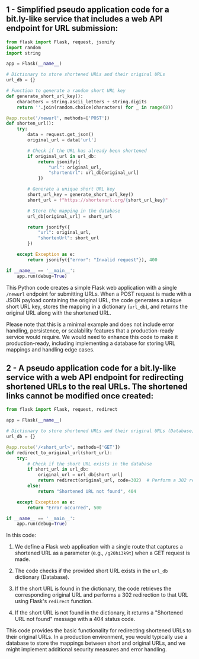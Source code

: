 

## 1 - Simplified pseudo application code for a bit.ly-like service that includes a web API endpoint for URL submission:

```python
from flask import Flask, request, jsonify
import random
import string

app = Flask(__name__)

# Dictionary to store shortened URLs and their original URLs
url_db = {}

# Function to generate a random short URL key
def generate_short_url_key():
    characters = string.ascii_letters + string.digits
    return ''.join(random.choice(characters) for _ in range(8))

@app.route('/newurl', methods=['POST'])
def shorten_url():
    try:
        data = request.get_json()
        original_url = data['url']

        # Check if the URL has already been shortened
        if original_url in url_db:
            return jsonify({
                "url": original_url,
                "shortenUrl": url_db[original_url]
            })

        # Generate a unique short URL key
        short_url_key = generate_short_url_key()
        short_url = f"https://shortenurl.org/{short_url_key}"

        # Store the mapping in the database
        url_db[original_url] = short_url

        return jsonify({
            "url": original_url,
            "shortenUrl": short_url
        })

    except Exception as e:
        return jsonify({"error": "Invalid request"}), 400

if __name__ == '__main__':
    app.run(debug=True)
```

This Python code creates a simple Flask web application with a single `/newurl` endpoint for submitting URLs. When a POST request is made with a JSON payload containing the original URL, the code generates a unique short URL key, stores the mapping in a dictionary (`url_db`), and returns the original URL along with the shortened URL.

Please note that this is a minimal example and does not include error handling, persistence, or scalability features that a production-ready service would require. We would need to enhance this code to make it production-ready, including implementing a database for storing URL mappings and handling edge cases.



## 2 - A pseudo application code for a bit.ly-like service with a web API endpoint for redirecting shortened URLs to the real URLs. The shortened links cannot be modified once created:

```python
from flask import Flask, request, redirect

app = Flask(__name__)

# Dictionary to store shortened URLs and their original URLs (Database)
url_db = {}

@app.route('/<short_url>', methods=['GET'])
def redirect_to_original_url(short_url):
    try:
        # Check if the short URL exists in the database
        if short_url in url_db:
            original_url = url_db[short_url]
            return redirect(original_url, code=302)  # Perform a 302 redirection to the original URL
        else:
            return "Shortened URL not found", 404

    except Exception as e:
        return "Error occurred", 500

if __name__ == '__main__':
    app.run(debug=True)
```

In this code:

1. We define a Flask web application with a single route that captures a shortened URL as a parameter (e.g., `/g20hi3k9t`) when a GET request is made.

2. The code checks if the provided short URL exists in the `url_db` dictionary (Database).

3. If the short URL is found in the dictionary, the code retrieves the corresponding original URL and performs a 302 redirection to that URL using Flask's `redirect` function.

4. If the short URL is not found in the dictionary, it returns a "Shortened URL not found" message with a 404 status code.

This code provides the basic functionality for redirecting shortened URLs to their original URLs. In a production environment, you would typically use a database to store the mappings between short and original URLs, and we might implement additional security measures and error handling.





